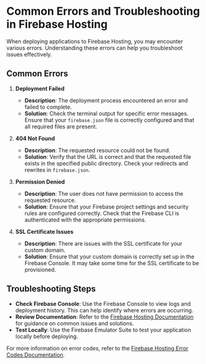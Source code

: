 # Common Errors and Troubleshooting in Firebase Hosting

When deploying applications to Firebase Hosting, you may encounter various errors. Understanding these errors can help you troubleshoot issues effectively.

## Common Errors

1. **Deployment Failed**

   - **Description**: The deployment process encountered an error and failed to complete.
   - **Solution**: Check the terminal output for specific error messages. Ensure that your `firebase.json` file is correctly configured and that all required files are present.

2. **404 Not Found**

   - **Description**: The requested resource could not be found.
   - **Solution**: Verify that the URL is correct and that the requested file exists in the specified public directory. Check your redirects and rewrites in `firebase.json`.

3. **Permission Denied**

   - **Description**: The user does not have permission to access the requested resource.
   - **Solution**: Ensure that your Firebase project settings and security rules are configured correctly. Check that the Firebase CLI is authenticated with the appropriate permissions.

4. **SSL Certificate Issues**
   - **Description**: There are issues with the SSL certificate for your custom domain.
   - **Solution**: Ensure that your custom domain is correctly set up in the Firebase Console. It may take some time for the SSL certificate to be provisioned.

## Troubleshooting Steps

- **Check Firebase Console**: Use the Firebase Console to view logs and deployment history. This can help identify where errors are occurring.
- **Review Documentation**: Refer to the [Firebase Hosting Documentation](https://firebase.google.com/docs/hosting) for guidance on common issues and solutions.
- **Test Locally**: Use the Firebase Emulator Suite to test your application locally before deploying.

For more information on error codes, refer to the [Firebase Hosting Error Codes Documentation](https://firebase.google.com/docs/hosting/quickstart#troubleshooting).
